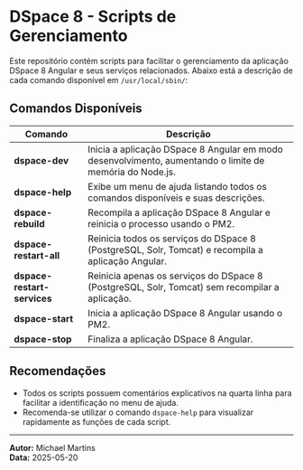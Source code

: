 # DSpace 8 - Scripts de Gerenciamento

Este repositório contém scripts para facilitar o gerenciamento da aplicação DSpace 8 Angular e seus serviços relacionados. Abaixo está a descrição de cada comando disponível em `/usr/local/sbin/`:

## Comandos Disponíveis

| Comando                  | Descrição                                                                                   |
|--------------------------|---------------------------------------------------------------------------------------------|
| **dspace-dev**           | Inicia a aplicação DSpace 8 Angular em modo desenvolvimento, aumentando o limite de memória do Node.js. |
| **dspace-help**          | Exibe um menu de ajuda listando todos os comandos disponíveis e suas descrições.            |
| **dspace-rebuild**       | Recompila a aplicação DSpace 8 Angular e reinicia o processo usando o PM2.                  |
| **dspace-restart-all**   | Reinicia todos os serviços do DSpace 8 (PostgreSQL, Solr, Tomcat) e recompila a aplicação Angular. |
| **dspace-restart-services** | Reinicia apenas os serviços do DSpace 8 (PostgreSQL, Solr, Tomcat) sem recompilar a aplicação. |
| **dspace-start**         | Inicia a aplicação DSpace 8 Angular usando o PM2.                                           |
| **dspace-stop**          | Finaliza a aplicação DSpace 8 Angular.                                                      |

## Recomendações

- Todos os scripts possuem comentários explicativos na quarta linha para facilitar a identificação no menu de ajuda.
- Recomenda-se utilizar o comando `dspace-help` para visualizar rapidamente as funções de cada script.

---

**Autor:** Michael Martins  
**Data:** 2025-05-20
